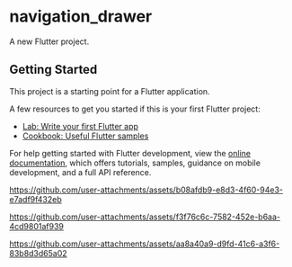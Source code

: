 # navigation_drawer

A new Flutter project.

## Getting Started

This project is a starting point for a Flutter application.

A few resources to get you started if this is your first Flutter project:

- [Lab: Write your first Flutter app](https://docs.flutter.dev/get-started/codelab)
- [Cookbook: Useful Flutter samples](https://docs.flutter.dev/cookbook)

For help getting started with Flutter development, view the
[online documentation](https://docs.flutter.dev/), which offers tutorials,
samples, guidance on mobile development, and a full API reference.


https://github.com/user-attachments/assets/b08afdb9-e8d3-4f60-94e3-e7adf9f432eb



https://github.com/user-attachments/assets/f3f76c6c-7582-452e-b6aa-4cd9801af939



https://github.com/user-attachments/assets/aa8a40a9-d9fd-41c6-a3f6-83b8d3d65a02

